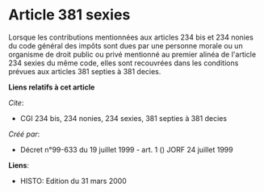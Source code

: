 # Article 381 sexies

Lorsque les contributions mentionnées aux articles 234 bis  et 234 nonies du code général des impôts sont dues par une
personne morale ou un organisme de droit public ou privé mentionné au premier alinéa de l'article 234 sexies  du même code,
elles sont recouvrées dans les conditions prévues aux articles 381 septies à 381 decies.

**Liens relatifs à cet article**

_Cite_:

  - CGI 234 bis, 234 nonies, 234 sexies, 381 septies à 381 decies

_Créé par_:

  - Décret n°99-633 du 19 juillet 1999 - art. 1 () JORF 24 juillet 1999

**Liens**:

  - HISTO: Edition du 31 mars 2000
